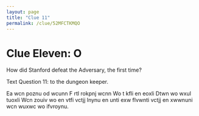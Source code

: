 ```yaml
---
layout: page
title: "Clue 11"
permalink: /clue/52MFCTKMQO
---
```


# Clue Eleven: O

How did Stanford defeat the Adversary, the first time?

Text Question 11: <your answer> to the dungeon keeper.

Ea wcn poznu od wcunn
F rtl rokpnj wcnn
Wo t kfli en eoxli
Dtwn wo wxul tuoxli
Wcn zouiv wo en vtfi
vctjj lnynu en unti
exw flvwnti vctjj en xwwnuni
wcn wuxwc wo ifvroynu.